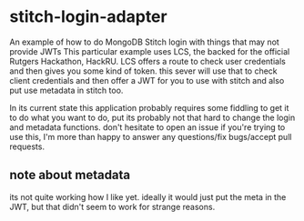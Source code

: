 # stitch-login-adapter

An example of how to do MongoDB Stitch login with things that may not provide JWTs
This particular example uses LCS, the backed for the official Rutgers Hackathon, HackRU.
LCS offers a route to check user credentials and then gives you some kind of token. this sever
will use that to check client credentials and then offer a JWT for you to use with stitch
and also put use metadata in stitch too.

In its current state this application probably requires some fiddling to get it to
do what you want to do, put its probably not that hard to change the login and metadata functions.
don't hesitate to open an issue if you're trying to use this, I'm more than happy to  answer any
questions/fix bugs/accept pull requests.

## note about metadata
its not quite working how I like yet. ideally it would just put the meta in the JWT, but that
didn't seem to work for strange reasons.